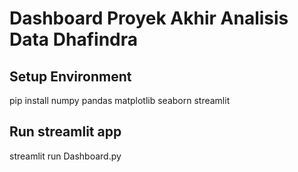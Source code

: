 # Dashboard Proyek Akhir Analisis Data Dhafindra

## Setup Environment
pip install numpy pandas matplotlib seaborn streamlit

## Run streamlit app
streamlit run Dashboard.py
